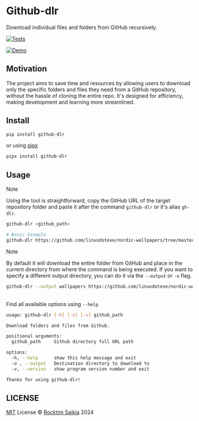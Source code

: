 # Github-dlr

Download individual files and folders from GitHub recursively.

[![Tests](https://github.com/rocktimsaikia/github-dlr/actions/workflows/tests.yml/badge.svg)](https://github.com/rocktimsaikia/github-dlr/actions/workflows/tests.yml)

[![Demo](https://github.com/user-attachments/assets/49e4068c-1090-4c9e-9b56-59388ff407a9)](https://github.com/user-attachments/assets/8927d4ef-f8e1-4699-b75b-b7e28291d509)

## Motivation

The project aims to save time and resources by allowing users to download only the specific folders and files they need from a GitHub repository, without the hassle of cloning the entire repo. It's designed for efficiency, making development and learning more streamlined.

## Install

```sh
pip install github-dlr
```

or using [pipx](https://pipx.pypa.io/)

```sh
pipx install github-dlr
```

## Usage

> [!NOTE]
> Using the tool is straightforward, copy the GitHub URL of the target repository folder and paste it after the command `github-dlr` or it's alias `gh-dlr`.

```sh
github-dlr <github_path>

# Basic Example
github-dlr https://github.com/linuxdotexe/nordic-wallpapers/tree/master/dynamic-wallpapers/Coast
```

> [!NOTE]
> By default it will download the entire folder from GitHub and place in the current directory from where the command is being executed. If you want to specify a different output directory, you can do it via the `--output` or `-o` flag.

```sh
github-dlr --output wallpapers https://github.com/linuxdotexe/nordic-wallpapers/tree/master/dynamic-wallpapers/Coast
```

\
Find all available options using `--help`

```sh
usage: github-dlr [-h] [-o] [-v] github_path

Download folders and files from Github.

positional arguments:
  github_path     Github directory full URL path

options:
  -h, --help      show this help message and exit
  -o , --output   Destination directory to download to
  -v, --version   show program version number and exit

Thanks for using github-dlr!
```

## LICENSE

[MIT](./LICENSE) License &copy; [Rocktim Saikia](https://rocktimsaikia.dev) 2024

